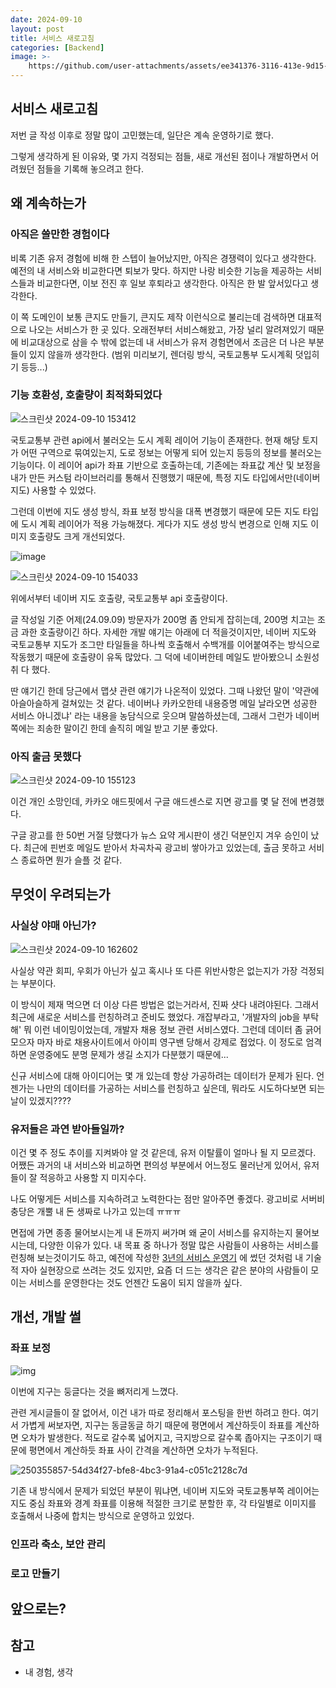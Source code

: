 ```yaml
---
date: 2024-09-10
layout: post
title: 서비스 새로고침
categories: [Backend]
image: >-
    https://github.com/user-attachments/assets/ee341376-3116-413e-9d15-fba7451b0d17
---
```


## 서비스 새로고침

저번 글 작성 이후로 정말 많이 고민했는데, 일단은 계속 운영하기로 했다.

그렇게 생각하게 된 이유와, 몇 가지 걱정되는 점들, 새로 개선된 점이나 개발하면서 어려웠던 점들을 기록해 놓으려고 한다.

## 왜 계속하는가

### 아직은 쓸만한 경험이다

비록 기존 유저 경험에 비해 한 스텝이 늘어났지만, 아직은 경쟁력이 있다고 생각한다.
예전의 내 서비스와 비교한다면 퇴보가 맞다.
하지만 나랑 비슷한 기능을 제공하는 서비스들과 비교한다면, 이보 전진 후 일보 후퇴라고 생각한다. 
아직은 한 발 앞서있다고 생각한다.

이 쪽 도메인이 보통 큰지도 만들기, 큰지도 제작 이런식으로 불리는데 검색하면 대표적으로 나오는 서비스가 한 곳 있다.
오래전부터 서비스해왔고, 가장 널리 알려져있기 때문에 비교대상으로 삼을 수 밖에 없는데 
내 서비스가 유저 경험면에서 조금은 더 나은 부분들이 있지 않을까 생각한다. (범위 미리보기, 렌더링 방식, 국토교통부 도시계획 덧입히기 등등...)


### 기능 호환성, 호출량이 최적화되었다

![스크린샷 2024-09-10 153412](https://github.com/user-attachments/assets/79e91f1e-ebc5-44d4-91f4-114cbeff6bba)

국토교통부 관련 api에서 불러오는 도시 계획 레이어 기능이 존재한다.
현재 해당 토지가 어떤 구역으로 묶여있는지, 도로 정보는 어떻게 되어 있는지 등등의 정보를 불러오는 기능이다. 이 레이어 api가 좌표 기반으로 호출하는데, 기존에는 좌표값 계산 및 보정을 내가 만든 커스텀 라이브러리를 통해서 진행했기 때문에, 특정 지도 타입에서만(네이버 지도) 사용할 수 있었다.

그런데 이번에 지도 생성 방식, 좌표 보정 방식을 대폭 변경했기 때문에 모든 지도 타입에 도시 계획 레이어가 적용 가능해졌다. 게다가 지도 생성 방식 변경으로 인해 지도 이미지 호출량도 크게 개선되었다.


![image](https://github.com/user-attachments/assets/3ec003fe-1b84-4ac8-8379-0e567a421075)


![스크린샷 2024-09-10 154033](https://github.com/user-attachments/assets/53fee97f-ab5c-4709-9455-8ff9158de762)

위에서부터 네이버 지도 호출량, 국토교통부 api 호출량이다.

글 작성일 기준 어제(24.09.09) 방문자가 200명 좀 안되게 잡히는데, 200명 치고는 조금 과한 호출량이긴 하다. 자세한 개발 얘기는 아래에 더 적을것이지만, 네이버 지도와 국토교통부 지도가 조그만 타일들을 하나씩 호출해서 수백개를 이어붙여주는 방식으로 작동했기 때문에 호출량이 유독 많았다. 
그 덕에 네이버한테 메일도 받아봤으니 소원성취 다 했다.

딴 얘기긴 한데 당근에서 맵샷 관련 얘기가 나온적이 있었다. 그때 나왔던 말이 '약관에 아슬아슬하게 걸쳐있는 것 같다. 네이버나 카카오한테 내용증명 메일 날라오면 성공한 서비스 아니겠냐' 라는 내용을 농담식으로 웃으며 말씀하셨는데, 그래서 그런가 네이버 쪽에는 죄송한 말이긴 한데 솔직히 메일 받고 기분 좋았다.


### 아직 출금 못했다

![스크린샷 2024-09-10 155123](https://github.com/user-attachments/assets/45a10838-454e-485b-baa4-970988d1c07d)

이건 개인 소망인데, 카카오 애드핏에서 구글 애드센스로 지면 광고를 몇 달 전에 변경했다. 

구글 광고를 한 50번 거절 당했다가 뉴스 요약 게시판이 생긴 덕분인지 겨우 승인이 났다. 최근에 핀번호 메일도 받아서 차곡차곡 광고비 쌓아가고 있었는데, 출금 못하고 서비스 종료하면 뭔가 슬플 것 같다.


## 무엇이 우려되는가

### 사실상 야매 아닌가?

![스크린샷 2024-09-10 162602](https://github.com/user-attachments/assets/b7caec86-cc7a-4d60-b2d1-13667e89a759)

사실상 약관 회피, 우회가 아닌가 싶고 혹시나 또 다른 위반사항은 없는지가 가장 걱정되는 부분이다.

이 방식이 제재 먹으면 더 이상 다른 방법은 없는거라서, 진짜 샷다 내려야된다. 그래서 최근에 새로운 서비스를 런칭하려고 준비도 했었다. 
개잡부라고, '개발자의 job을 부탁해' 뭐 이런 네이밍이었는데, 개발자 채용 정보 관련 서비스였다. 
그런데 데이터 좀 긁어모으자 마자 바로 채용사이트에서 아이피 영구밴 당해서 강제로 접었다. 이 정도로 엄격하면 운영중에도 분명 문제가 생길 소지가 다분했기 때문에...

신규 서비스에 대해 아이디어는 몇 개 있는데 항상 가공하려는 데이터가 문제가 된다.
 언젠가는 나만의 데이터를 가공하는 서비스를 런칭하고 싶은데, 뭐라도 시도하다보면 되는 날이 있겠지???? 

### 유저들은 과연 받아들일까?

이건 몇 주 정도 추이를 지켜봐야 알 것 같은데, 유저 이탈률이 얼마나 될 지 모르겠다.
어쨌든 과거의 내 서비스와 비교하면 편의성 부분에서 어느정도 물러난게 있어서, 유저들이 잘 적응하고 사용할 지 미지수다. 

나도 어떻게든 서비스를 지속하려고 노력한다는 점만 알아주면 좋겠다. 광고비로 서버비 충당은 개뿔 내 돈 생짜로 나가고 있는데 ㅠㅠㅠ

면접에 가면 종종 물어보시는게 내 돈까지 써가며 왜 굳이 서비스를 유지하는지 물어보시는데, 다양한 이유가 있다. 내 목표 중 하나가 정말 많은 사람들이 사용하는 서비스를 런칭해 보는것이기도 하고, 예전에 작성한 [3년의 서비스 운영기](https://lcw3176.github.io/posts/3%EB%85%84%EC%9D%98_%EC%84%9C%EB%B9%84%EC%8A%A4_%EC%9A%B4%EC%98%81%EA%B8%B0/)  에 썼던 것처럼 내 기술적 자아 실현장으로 쓰려는 것도 있지만, 요즘 더 드는 생각은 같은 분야의 사람들이 모이는 서비스를 운영한다는 것도 언젠간 도움이 되지 않을까 싶다. 

## 개선, 개발 썰

### 좌표 보정

![img](https://github.com/user-attachments/assets/8632d0ae-8702-4d12-925d-f3b5cf3df28d)


이번에 지구는 둥글다는 것을 뼈저리게 느꼈다.

관련 게시글들이 잘 없어서, 이건 내가 따로 정리해서 포스팅을 한번 하려고 한다. 
여기서 가볍게 써보자면, 지구는 동글동글 하기 때문에 평면에서 계산하듯이 좌표를 계산하면 오차가 발생한다. 적도로 갈수록 넓어지고, 극지방으로 갈수록 좁아지는 구조이기 때문에 평면에서 계산하듯 좌표 사이 간격을 계산하면 오차가 누적된다.

![250355857-54d34f27-bfe8-4bc3-91a4-c051c2128c7d](https://github.com/user-attachments/assets/56bc7534-010b-4d73-95b5-d75cf95e9855)

기존 내 방식에서 문제가 되었던 부분이 뭐냐면, 네이버 지도와 국토교통부쪽 레이어는 지도 중심 좌표와 경계 좌표를 이용해 적절한 크기로 분할한 후, 각 타일별로 이미지를 호출해서 나중에 합치는 방식으로 운영하고 있었다.



### 인프라 축소, 보안 관리



### 로고 만들기


## 앞으로는?


## 참고

- 내 경험, 생각